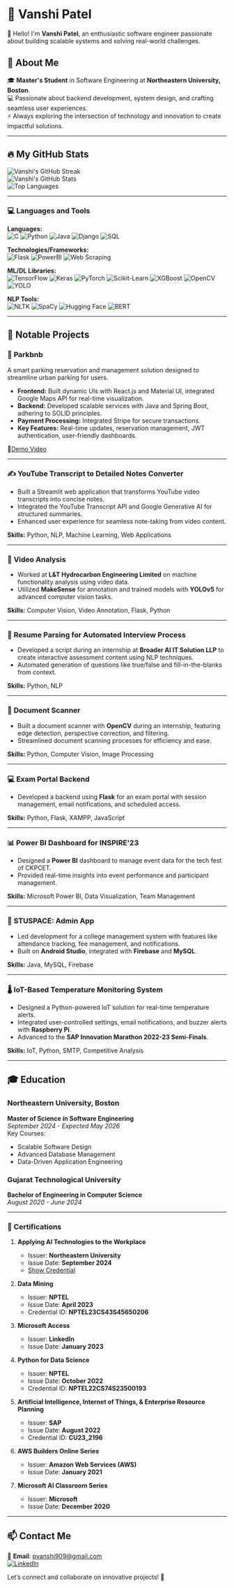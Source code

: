 # 🌟 Vanshi Patel  

👋 Hello! I'm **Vanshi Patel**, an enthusiastic software engineer passionate about building scalable systems and solving real-world challenges.  

## 🚀 About Me  
🎓 **Master's Student** in Software Engineering at **Northeastern University, Boston**.  
💻 Passionate about backend development, system design, and crafting seamless user experiences.  
⚡ Always exploring the intersection of technology and innovation to create impactful solutions.  

---

## 🔥 My GitHub Stats  
![Vanshi's GitHub Streak](https://github-readme-streak-stats.herokuapp.com/?user=VAP29999&theme=radical)  
![Vanshi's GitHub Stats](https://github-readme-stats.vercel.app/api?username=VAP2999&show_icons=true&theme=radical)  
![Top Languages](https://github-readme-stats.vercel.app/api/top-langs/?username=VAP2999&layout=compact&theme=radical)  

---

### 💻 **Languages and Tools**

**Languages:**  
![C](https://img.shields.io/badge/C-00599C?style=flat-square&logo=c&logoColor=white)  ![Python](https://img.shields.io/badge/Python-3776AB?style=flat-square&logo=python&logoColor=white)  ![Java](https://img.shields.io/badge/Java-007396?style=flat-square&logo=java&logoColor=white)  ![Django](https://img.shields.io/badge/Django-092E20?style=flat-square&logo=django&logoColor=white)  ![SQL](https://img.shields.io/badge/SQL-4479A1?style=flat-square&logo=mysql&logoColor=white)  

**Technologies/Frameworks:**  
![Flask](https://img.shields.io/badge/Flask-000000?style=flat-square&logo=flask&logoColor=white)  ![PowerBI](https://img.shields.io/badge/PowerBI-F2C811?style=flat-square&logo=powerbi&logoColor=black)  ![Web Scraping](https://img.shields.io/badge/Web%20Scraping-FF9900?style=flat-square&logo=webscraper&logoColor=white)  

**ML/DL Libraries:**  
![TensorFlow](https://img.shields.io/badge/TensorFlow-FF6F00?style=flat-square&logo=tensorflow&logoColor=white)  ![Keras](https://img.shields.io/badge/Keras-D00000?style=flat-square&logo=keras&logoColor=white)  ![PyTorch](https://img.shields.io/badge/PyTorch-EE4C2C?style=flat-square&logo=pytorch&logoColor=white)  ![Scikit-Learn](https://img.shields.io/badge/Scikit--Learn-F7931E?style=flat-square&logo=scikit-learn&logoColor=white)  ![XGBoost](https://img.shields.io/badge/XGBoost-FF6600?style=flat-square&logo=xgboost&logoColor=white)  ![OpenCV](https://img.shields.io/badge/OpenCV-5C3EE8?style=flat-square&logo=opencv&logoColor=white)  ![YOLO](https://img.shields.io/badge/YOLO-FFDD00?style=flat-square&logo=yolo&logoColor=black)  

**NLP Tools:**  
![NLTK](https://img.shields.io/badge/NLTK-0277BD?style=flat-square&logo=python&logoColor=white)  ![SpaCy](https://img.shields.io/badge/SpaCy-09A3D5?style=flat-square&logo=spacy&logoColor=white)  ![Hugging Face](https://img.shields.io/badge/Hugging%20Face-F4A261?style=flat-square&logo=huggingface&logoColor=black)  ![BERT](https://img.shields.io/badge/BERT-FF6F61?style=flat-square&logo=bert&logoColor=white)
 

---

## 🌟 Notable Projects  

### 🚗 **Parkbnb**  
A smart parking reservation and management solution designed to streamline urban parking for users.  
- **Frontend:** Built dynamic UIs with React.js and Material UI, integrated Google Maps API for real-time visualization.  
- **Backend:** Developed scalable services with Java and Spring Boot, adhering to SOLID principles.  
- **Payment Processing:** Integrated Stripe for secure transactions.  
- **Key Features:** Real-time updates, reservation management, JWT authentication, user-friendly dashboards.  

🎥[Demo Video](https://northeastern-my.sharepoint.com/:v:/r/personal/patel_vanshi_northeastern_edu/Documents/OOD_FINAL_PROJECT_GROUP2.MOV?csf=1&web=1&e=durQvo&nav=eyJyZWZlcnJhbEluZm8iOnsicmVmZXJyYWxBcHAiOiJTdHJlYW1XZWJBcHAiLCJyZWZlcnJhbFZpZXciOiJTaGFyZURpYWxvZy1MaW5rIiwicmVmZXJyYWxBcHBQbGF0Zm9ybSI6IldlYiIsInJlZmVycmFsTW9kZSI6InZpZXcifX0%3D)



---

### ✍️ **YouTube Transcript to Detailed Notes Converter**  
- Built a Streamlit web application that transforms YouTube video transcripts into concise notes.  
- Integrated the YouTube Transcript API and Google Generative AI for structured summaries.  
- Enhanced user experience for seamless note-taking from video content.  

**Skills:** Python, NLP, Machine Learning, Web Applications  

---

### 🎥 **Video Analysis**  
- Worked at **L&T Hydrocarbon Engineering Limited** on machine functionality analysis using video data.  
- Utilized **MakeSense** for annotation and trained models with **YOLOv5** for advanced computer vision tasks.  

**Skills:** Computer Vision, Video Annotation, Flask, Python  

---

### 📄 **Resume Parsing for Automated Interview Process**  
- Developed a script during an internship at **Broader AI IT Solution LLP** to create interactive assessment content using NLP techniques.  
- Automated generation of questions like true/false and fill-in-the-blanks from context.  

**Skills:** Python, NLP  

---

### 📑 **Document Scanner**  
- Built a document scanner with **OpenCV** during an internship, featuring edge detection, perspective correction, and filtering.  
- Streamlined document scanning processes for efficiency and ease.  

**Skills:** Python, Computer Vision, Image Processing  

---

### 💻 **Exam Portal Backend**  
- Developed a backend using **Flask** for an exam portal with session management, email notifications, and scheduled access.  

**Skills:** Python, Flask, XAMPP, JavaScript  

---

### 📊 **Power BI Dashboard for INSPIRE'23**  
- Designed a **Power BI** dashboard to manage event data for the tech fest of CKPCET.  
- Provided real-time insights into event performance and participant management.  

**Skills:** Microsoft Power BI, Data Visualization, Team Management  

---

### 📱 **STUSPACE: Admin App**  
- Led development for a college management system with features like attendance tracking, fee management, and notifications.  
- Built on **Android Studio**, integrated with **Firebase** and **MySQL**.  

**Skills:** Java, MySQL, Firebase  

---

### 🌡️ **IoT-Based Temperature Monitoring System**  
- Designed a Python-powered IoT solution for real-time temperature alerts.  
- Integrated user-controlled settings, email notifications, and buzzer alerts with **Raspberry Pi**.  
- Advanced to the **SAP Innovation Marathon 2022-23 Semi-Finals**.  

**Skills:** IoT, Python, SMTP, Competitive Analysis  

---
## 🎓 Education  
### Northeastern University, Boston  
**Master of Science in Software Engineering**  
*September 2024 - Expected May 2026*  
Key Courses:  
- Scalable Software Design  
- Advanced Database Management  
- Data-Driven Application Engineering  

### Gujarat Technological University  
**Bachelor of Engineering in Computer Science**  
*August 2020 - June 2024*  

---

### 📜 Certifications  

1. **Applying AI Technologies to the Workplace**  
   - Issuer: **Northeastern University**  
   - Issue Date: **September 2024**  
   - [Show Credential](#)  

2. **Data Mining**  
   - Issuer: **NPTEL**  
   - Issue Date: **April 2023**  
   - Credential ID: **NPTEL23CS43S45650206**  

3. **Microsoft Access**  
   - Issuer: **LinkedIn**  
   - Issue Date: **January 2023**  

4. **Python for Data Science**  
   - Issuer: **NPTEL**  
   - Issue Date: **October 2022**  
   - Credential ID: **NPTEL22CS74S23500193**  

5. **Artificial Intelligence, Internet of Things, & Enterprise Resource Planning**  
   - Issuer: **SAP**  
   - Issue Date: **August 2022**  
   - Credential ID: **CU23_2196**   

6. **AWS Builders Online Series**  
   - Issuer: **Amazon Web Services (AWS)**  
   - Issue Date: **January 2021**  

7. **Microsoft AI Classroom Series**  
   - Issuer: **Microsoft**  
   - Issue Date: **December 2020**  

--- 


## 📫 Contact Me  
📧 **Email**: pvanshi909@gmail.com  
[![LinkedIn](https://img.shields.io/badge/LinkedIn-Profile-blue)](https://www.linkedin.com/in/vanshi-patel-2k2/)  

Let’s connect and collaborate on innovative projects! 🚀  

